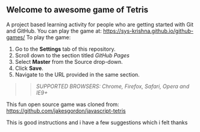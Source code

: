 ## Welcome to awesome game of Tetris

A project based learning activity for people who are getting started with Git and GitHub.
You can play the game at: https://sys-krishna.github.io/github-games/
To play the game:
1. Go to the **Settings** tab of this repository.
1. Scroll down to the section titled _GitHub Pages_
1. Select **Master** from the Source drop-down.
1. Click **Save**.
1. Navigate to the URL provided in the same section.

>> _*SUPPORTED BROWSERS*: Chrome, Firefox, Safari, Opera and IE9+_

This fun open source game was cloned from: https://github.com/jakesgordon/javascript-tetris

This is good instructions and i have a few suggestions which i felt thanks
